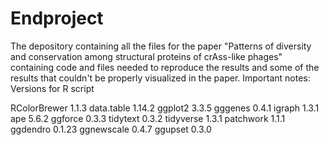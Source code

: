 # Endproject
The depository containing all the files for the paper "Patterns of diversity and conservation among structural proteins of crAss-like phages" containing code and files needed to reproduce the results and some of the results that couldn't be properly visualized in the paper.
Important notes:
Versions for R script

RColorBrewer
1.1.3
data.table
1.14.2
ggplot2
3.3.5
gggenes
0.4.1
igraph
1.3.1
ape
5.6.2
ggforce
0.3.3
tidytext
0.3.2
tidyverse
1.3.1
patchwork
1.1.1
ggdendro
0.1.23
ggnewscale
0.4.7
ggupset
0.3.0
